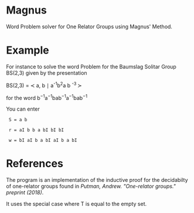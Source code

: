 # Magnus
Word Problem solver for One Relator Groups using Magnus' Method.

# Example
For instance to solve the word Problem for the Baumslag Solitar Group BS(2,3) given by the presentation

BS(2,3) = &#8826; a, b &#8739; a<sup>-1</sup>b<sup>2</sup>a b <sup> -3 </sup> &#8827;

for the word b<sup>−1</sup>a<sup>−1</sup>bab<sup>−1</sup>a<sup>−1</sup>bab<sup>−1</sup>

You can enter

<code> S = a b </code>


<code> r = aI b b a bI bI bI </code>


<code> w = bI aI b a bI aI b a bI </code>

# References
The program is an implementation of the inductive proof for the decidabilty of one-relator groups found in
<em>Putman, Andrew. "One-relator groups." preprint (2018)</em>.

It uses the special case where T is equal to the empty set.
